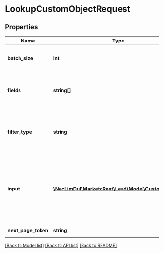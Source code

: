 # LookupCustomObjectRequest

## Properties
Name | Type | Description | Notes
------------ | ------------- | ------------- | -------------
**batch_size** | **int** | Maximum number of records to return in the response.  Max and default is 300 | [optional] 
**fields** | **string[]** | List of fields to return. If not specified, will return the following fields: marketoGuid, dedupeFields, updatedAt, createdAt, filterType | [optional] 
**filter_type** | **string** | Field to search on.  Valid values are: dedupeFields, idFields, and any field defined in searchableFields attribute of Describe endpoint.  Default is dedupeFields | [optional] 
**input** | [**\NecLimDul\MarketoRest\Lead\Model\CustomObject[]**](CustomObject.md) | Search values when using a compound key.  Each element must include each of the fields in the compound key.  Compound keys are determined by the contents of \&quot;dedupeFields\&quot; in the Describe result for the object | 
**next_page_token** | **string** | Paging token returned from a previous response | [optional] 

[[Back to Model list]](../README.md#documentation-for-models) [[Back to API list]](../README.md#documentation-for-api-endpoints) [[Back to README]](../README.md)


